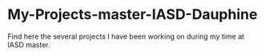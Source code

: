 # My-Projects-master-IASD-Dauphine
Find here the several projects I have been working on during my time at IASD master.

